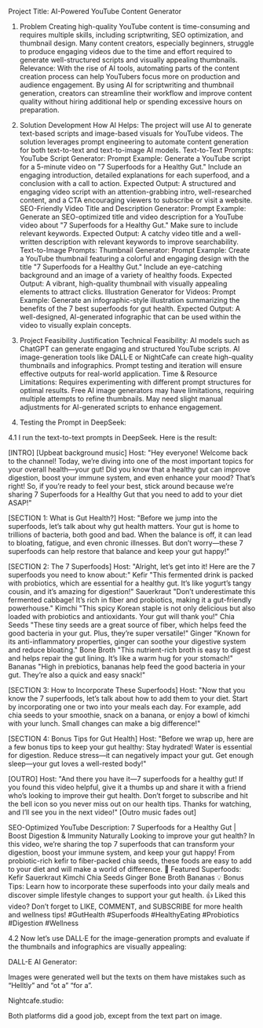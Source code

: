 
Project Title: AI-Powered YouTube Content Generator

1. Problem
Creating high-quality YouTube content is time-consuming and requires multiple skills, including scriptwriting, SEO optimization, and thumbnail design. Many content creators, especially beginners, struggle to produce engaging videos due to the time and effort required to generate well-structured scripts and visually appealing thumbnails.
Relevance:
With the rise of AI tools, automating parts of the content creation process can help YouTubers focus more on production and audience engagement. By using AI for scriptwriting and thumbnail generation, creators can streamline their workflow and improve content quality without hiring additional help or spending excessive hours on preparation.

2. Solution Development
How AI Helps:
The project will use AI to generate text-based scripts and image-based visuals for YouTube videos. The solution leverages prompt engineering to automate content generation for both text-to-text and text-to-image AI models.
Text-to-Text Prompts:
YouTube Script Generator:
Prompt Example:
Generate a YouTube script for a 5-minute video on "7 Superfoods for a Healthy Gut." Include an engaging introduction, detailed explanations for each superfood, and a conclusion with a call to action.
Expected Output: A structured and engaging video script with an attention-grabbing intro, well-researched content, and a CTA encouraging viewers to subscribe or visit a website.
SEO-Friendly Video Title and Description Generator:
Prompt Example:
Generate an SEO-optimized title and video description for a YouTube video about "7 Superfoods for a Healthy Gut." Make sure to include relevant keywords.
Expected Output: A catchy video title and a well-written description with relevant keywords to improve searchability.
Text-to-Image Prompts:
Thumbnail Generator:
Prompt Example:
Create a YouTube thumbnail featuring a colorful and engaging design with the title "7 Superfoods for a Healthy Gut." Include an eye-catching background and an image of a variety of healthy foods.
Expected Output: A vibrant, high-quality thumbnail with visually appealing elements to attract clicks.
Illustration Generator for Videos:
Prompt Example:
Generate an infographic-style illustration summarizing the benefits of the 7 best superfoods for gut health.
Expected Output: A well-designed, AI-generated infographic that can be used within the video to visually explain concepts.

3. Project Feasibility Justification
Technical Feasibility:
AI models such as ChatGPT can generate engaging and structured YouTube scripts.
AI image-generation tools like DALL·E or NightCafe can create high-quality thumbnails and infographics.
Prompt testing and iteration will ensure effective outputs for real-world application.
Time & Resource Limitations:
Requires experimenting with different prompt structures for optimal results.
Free AI image generators may have limitations, requiring multiple attempts to refine thumbnails.
May need slight manual adjustments for AI-generated scripts to enhance engagement.




4. Testing the Prompt in DeepSeek:

4.1 I run the text-to-text prompts in DeepSeek. Here is the result:


[INTRO]
[Upbeat background music]
Host: "Hey everyone! Welcome back to the channel! Today, we’re diving into one of the most important topics for your overall health—your gut! Did you know that a healthy gut can improve digestion, boost your immune system, and even enhance your mood? That’s right! So, if you’re ready to feel your best, stick around because we’re sharing 7 Superfoods for a Healthy Gut that you need to add to your diet ASAP!"

[SECTION 1: What is Gut Health?]
Host: "Before we jump into the superfoods, let’s talk about why gut health matters. Your gut is home to trillions of bacteria, both good and bad. When the balance is off, it can lead to bloating, fatigue, and even chronic illnesses. But don’t worry—these 7 superfoods can help restore that balance and keep your gut happy!"

[SECTION 2: The 7 Superfoods]
Host: "Alright, let’s get into it! Here are the 7 superfoods you need to know about:"
Kefir
"This fermented drink is packed with probiotics, which are essential for a healthy gut. It’s like yogurt’s tangy cousin, and it’s amazing for digestion!"
Sauerkraut
"Don’t underestimate this fermented cabbage! It’s rich in fiber and probiotics, making it a gut-friendly powerhouse."
Kimchi
"This spicy Korean staple is not only delicious but also loaded with probiotics and antioxidants. Your gut will thank you!"
Chia Seeds
"These tiny seeds are a great source of fiber, which helps feed the good bacteria in your gut. Plus, they’re super versatile!"
Ginger
"Known for its anti-inflammatory properties, ginger can soothe your digestive system and reduce bloating."
Bone Broth
"This nutrient-rich broth is easy to digest and helps repair the gut lining. It’s like a warm hug for your stomach!"
Bananas
"High in prebiotics, bananas help feed the good bacteria in your gut. They’re also a quick and easy snack!"

[SECTION 3: How to Incorporate These Superfoods]
Host: "Now that you know the 7 superfoods, let’s talk about how to add them to your diet. Start by incorporating one or two into your meals each day. For example, add chia seeds to your smoothie, snack on a banana, or enjoy a bowl of kimchi with your lunch. Small changes can make a big difference!"

[SECTION 4: Bonus Tips for Gut Health]
Host: "Before we wrap up, here are a few bonus tips to keep your gut healthy:
Stay hydrated! Water is essential for digestion.
Reduce stress—it can negatively impact your gut.
Get enough sleep—your gut loves a well-rested body!"

[OUTRO]
Host: "And there you have it—7 superfoods for a healthy gut! If you found this video helpful, give it a thumbs up and share it with a friend who’s looking to improve their gut health. Don’t forget to subscribe and hit the bell icon so you never miss out on our health tips. Thanks for watching, and I’ll see you in the next video!"
[Outro music fades out]

SEO-Optimized YouTube Description:
7 Superfoods for a Healthy Gut | Boost Digestion & Immunity Naturally
Looking to improve your gut health? In this video, we’re sharing the top 7 superfoods that can transform your digestion, boost your immune system, and keep your gut happy! From probiotic-rich kefir to fiber-packed chia seeds, these foods are easy to add to your diet and will make a world of difference.
🌟 Featured Superfoods:
Kefir
Sauerkraut
Kimchi
Chia Seeds
Ginger
Bone Broth
Bananas
💡 Bonus Tips: Learn how to incorporate these superfoods into your daily meals and discover simple lifestyle changes to support your gut health.
👍 Liked this video? Don’t forget to LIKE, COMMENT, and SUBSCRIBE for more health and wellness tips!
#GutHealth #Superfoods #HealthyEating #Probiotics #Digestion #Wellness



4.2 Now let’s use DALL·E for the image-generation prompts and evaluate if the thumbnails and infographics are visually appealing:

DALL-E AI Generator:


Images were generated well but the texts on them have mistakes such as “Helltly” and “ot a” “for a”.

Nightcafe.studio:




Both platforms did a good job, except from the text part on image. 
